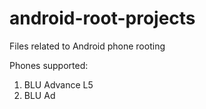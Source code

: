 # android-root-projects
Files related to Android phone rooting

Phones supported:
1. BLU Advance L5
2. BLU Ad
